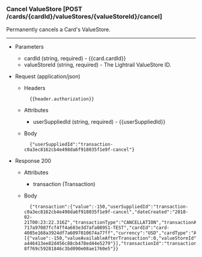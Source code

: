 ### Cancel ValueStore [POST /cards/{cardId}/valueStores/{valueStoreId}/cancel]
Permanently cancels a Card's ValueStore.

---
+ Parameters
    + cardId (string, required) - {{card.cardId}}
    + valueStoreId (string, required) - The Lightrail ValueStore ID.

+ Request (application/json)
    + Headers
    
            {{header.authorization}}

    + Attributes
        + userSuppliedId (string, required) - {{userSuppliedId}}
        
    + Body 
    
            {"userSuppliedId":"transaction-c0a3ec8162cb4e498da6f918035f1e9f-cancel"}
    
+ Response 200
    + Attributes
        + transaction (Transaction)

    + Body

            {"transaction":{"value":-150,"userSuppliedId":"transaction-c0a3ec8162cb4e498da6f918035f1e9f-cancel","dateCreated":"2018-02-21T00:23:22.316Z","transactionType":"CANCELLATION","transactionAccessMethod":"CARDID","valueAvailableAfterTransaction":0,"giftbitUserId":"user-717a97087fcf4ff4a603e3d7afa08951-TEST","cardId":"card-4085e168a3924df7a6097010674a77ff","currency":"USD","cardType":"ACCOUNT_CARD","transactionBreakdown":[{"value":-150,"valueAvailableAfterTransaction":0,"valueStoreId":"value-a446413ee82d456c88cb478ed44e5279"}],"transactionId":"transaction-8f769c59281846c3bd090e08ae1760e5"}}
